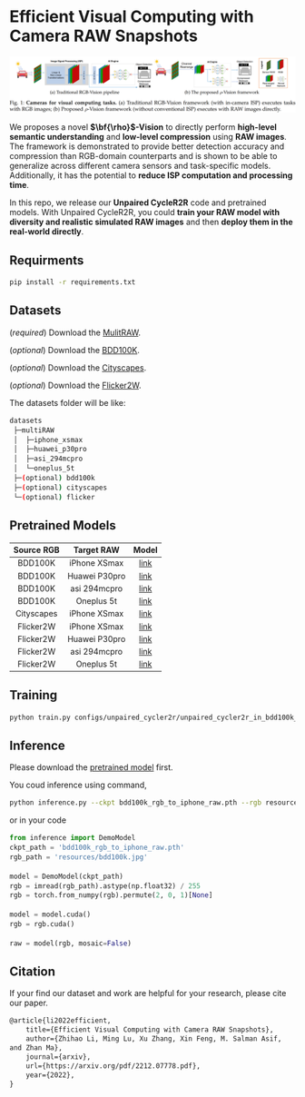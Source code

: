 # Efficient Visual Computing with Camera RAW Snapshots

![](resources/cover.png)

We proposes a novel **$\bf{\rho}$-Vision** to directly perform **high-level semantic understanding** and **low-level compression** using **RAW images**. The framework is demonstrated to provide better detection accuracy and compression than RGB-domain counterparts and is shown to be able to generalize across different camera sensors and task-specific models. Additionally, it has the potential to **reduce ISP computation and processing time**.

In this repo, we release our **Unpaired CycleR2R** code and pretrained models. With Unpaired CycleR2R, you could **train your RAW model with diversity and realistic simulated RAW images** and then **deploy them in the real-world directly**.


## Requirments
```bash
pip install -r requirements.txt
```

## Datasets
(*required*) Download the [MulitRAW](TBD).

(*optional*) Download the [BDD100K](https://www.bdd100k.com/).

(*optional*) Download the [Cityscapes](https://www.cityscapes-dataset.com/). 

(*optional*) Download the [Flicker2W](https://github.com/liujiaheng/CompressionData). 

The datasets folder will be like:
```bash
datasets
 ├─multiRAW
 │  ├─iphone_xsmax
 │  ├─huawei_p30pro
 │  ├─asi_294mcpro
 │  └─oneplus_5t
 ├─(optional) bdd100k
 ├─(optional) cityscapes
 └─(optional) flicker
```


## Pretrained Models
| Source RGB | Target RAW | Model | 
| :---: | :----: | :---: |
| BDD100K | iPhone XSmax | [link](https://box.nju.edu.cn/f/d1e199cd5ada49b88ad9/) |
| BDD100K | Huawei P30pro | [link](https://box.nju.edu.cn/f/9eddaab558ce4b1e953e/) |
| BDD100K | asi 294mcpro | [link](https://box.nju.edu.cn/f/c813bc63ddc14932aba3/) |
| BDD100K | Oneplus 5t | [link](https://box.nju.edu.cn/f/ac70a11515834c43a1ac/) |
| Cityscapes | iPhone XSmax | [link](https://box.nju.edu.cn/f/ec6fc364d90d482f9001/) |
| Flicker2W | iPhone XSmax | [link](https://box.nju.edu.cn/f/acbdf1dded594587aac7/) |
| Flicker2W | Huawei P30pro | [link](https://box.nju.edu.cn/f/647e979dc59d4f8c845c/) |
| Flicker2W | asi 294mcpro | [link](https://box.nju.edu.cn/f/c26c0e5a84da49f884b7/) |
| Flicker2W | Oneplus 5t | [link](https://box.nju.edu.cn/f/3a223fd40c3d4b548ca8/) |


## Training
```bash
python train.py configs/unpaired_cycler2r/unpaired_cycler2r_in_bdd100k_rgb2iphone_raw_20k.py
```

## Inference
Please download the [pretrained model](https://box.nju.edu.cn/f/d1e199cd5ada49b88ad9/) first.

You coud inference using command,
```bash
python inference.py --ckpt bdd100k_rgb_to_iphone_raw.pth --rgb resources/bdd100k.jpg
```

or in your code
```python
from inference import DemoModel
ckpt_path = 'bdd100k_rgb_to_iphone_raw.pth'
rgb_path = 'resources/bdd100k.jpg'

model = DemoModel(ckpt_path)
rgb = imread(rgb_path).astype(np.float32) / 255
rgb = torch.from_numpy(rgb).permute(2, 0, 1)[None]

model = model.cuda()
rgb = rgb.cuda()

raw = model(rgb, mosaic=False)
```


## Citation
If your find our dataset and work are helpful for your research, please cite our paper.
```
@article{li2022efficient, 
	title={Efficient Visual Computing with Camera RAW Snapshots},
	author={Zhihao Li, Ming Lu, Xu Zhang, Xin Feng, M. Salman Asif, and Zhan Ma},
	journal={arxiv}, 
	url={https://arxiv.org/pdf/2212.07778.pdf}, 
	year={2022}, 
}
```